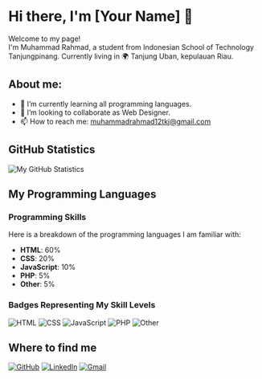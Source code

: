 # Hi there, I'm [Your Name] 👋

Welcome to my page!  
I'm Muhammad Rahmad, a student from Indonesian School of Technology Tanjungpinang. Currently living in 🌍 Tanjung Uban, kepulauan Riau.  

## About me:
- 🌱 I’m currently learning all programming languages.
- 👥 I’m looking to collaborate as Web Designer.
- 📫 How to reach me: muhammadrahmad12tkj@gmail.com

## GitHub Statistics

![My GitHub Statistics](https://github-readme-stats.vercel.app/api?username=your-github-username&show_icons=true&theme=blue)


## My Programming Languages

### Programming Skills

Here is a breakdown of the programming languages I am familiar with:

- **HTML**: 60%
- **CSS**: 20%
- **JavaScript**: 10%
- **PHP**: 5%
- **Other**: 5%

### Badges Representing My Skill Levels

![HTML](https://img.shields.io/badge/HTML-60%25-brightgreen)
![CSS](https://img.shields.io/badge/CSS-20%25-blue)
![JavaScript](https://img.shields.io/badge/JavaScript-10%25-yellow)
![PHP](https://img.shields.io/badge/PHP-5%25-lightgray)
![Other](https://img.shields.io/badge/Other-5%25-lightblue)


## Where to find me

[![GitHub](https://img.shields.io/badge/GitHub-000?style=for-the-badge&logo=github&logoColor=white)](https://github.com/muhammadrahmad)
[![LinkedIn](https://img.shields.io/badge/LinkedIn-0A66C2?style=for-the-badge&logo=linkedin&logoColor=white)](https://www.linkedin.com/in/muhammad-rahmad-753a65270)
[![Gmail](https://img.shields.io/badge/Gmail-D14836?style=for-the-badge&logo=gmail&logoColor=white)](mailto:muhammadrahmad12tkj@gmail.com)
